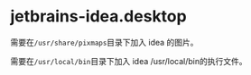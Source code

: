 # jetbrains-idea.desktop

需要在`/usr/share/pixmaps`目录下加入 idea 的图片。

需要在`/usr/local/bin`目录下加入 idea /usr/local/bin的执行文件。